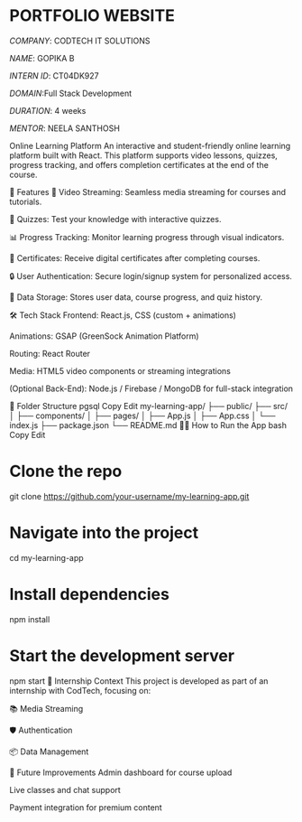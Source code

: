 # PORTFOLIO WEBSITE

*COMPANY*: CODTECH IT SOLUTIONS

*NAME*: GOPIKA B

*INTERN ID*: CT04DK927

*DOMAIN*:Full Stack Development

*DURATION*: 4 weeks

*MENTOR*: NEELA SANTHOSH

Online Learning Platform
An interactive and student-friendly online learning platform built with React. This platform supports video lessons, quizzes, progress tracking, and offers completion certificates at the end of the course.

🚀 Features
🎥 Video Streaming: Seamless media streaming for courses and tutorials.

🧠 Quizzes: Test your knowledge with interactive quizzes.

📊 Progress Tracking: Monitor learning progress through visual indicators.

📜 Certificates: Receive digital certificates after completing courses.

🔒 User Authentication: Secure login/signup system for personalized access.

💾 Data Storage: Stores user data, course progress, and quiz history.

🛠️ Tech Stack
Frontend: React.js, CSS (custom + animations)

Animations: GSAP (GreenSock Animation Platform)

Routing: React Router

Media: HTML5 video components or streaming integrations

(Optional Back-End): Node.js / Firebase / MongoDB for full-stack integration

📁 Folder Structure
pgsql
Copy
Edit
my-learning-app/
├── public/
├── src/
│   ├── components/
│   ├── pages/
│   ├── App.js
│   ├── App.css
│   └── index.js
├── package.json
└── README.md
🧑‍💻 How to Run the App
bash
Copy
Edit
# Clone the repo
git clone https://github.com/your-username/my-learning-app.git

# Navigate into the project
cd my-learning-app

# Install dependencies
npm install

# Start the development server
npm start
🏁 Internship Context
This project is developed as part of an internship with CodTech, focusing on:

📚 Media Streaming

🛡️ Authentication

📦 Data Management

🌟 Future Improvements
Admin dashboard for course upload

Live classes and chat support

Payment integration for premium content

